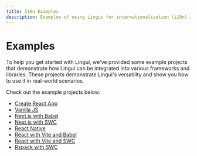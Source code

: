 ```yaml
---
title: I18n Examples
description: Examples of using Lingui for internationalization (i18n) in various frameworks and libraries
---
```


# Examples

To help you get started with Lingui, we've provided some example projects that demonstrate how Lingui can be integrated into various frameworks and libraries. These projects demonstrate Lingui's versatility and show you how to use it in real-world scenarios.

Check out the example projects below:

- [Create React App](https://github.com/lingui/js-lingui/tree/main/examples/create-react-app)
- [Vanilla JS](https://github.com/lingui/js-lingui/tree/main/examples/js)
- [Next.js with Babel](https://github.com/lingui/js-lingui/tree/main/examples/nextjs-babel)
- [Next.js with SWC](https://github.com/lingui/js-lingui/tree/main/examples/nextjs-swc)
- [React Native](https://github.com/lingui/js-lingui/tree/main/examples/react-native)
- [React with Vite and Babel](https://github.com/lingui/js-lingui/tree/main/examples/vite-project-react-babel)
- [React with Vite and SWC](https://github.com/lingui/js-lingui/tree/main/examples/vite-project-react-swc)
- [Rspack with SWC](https://github.com/lingui/js-lingui/tree/main/examples/rspack)
